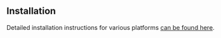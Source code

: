 ## Installation

Detailed installation instructions for various platforms [can be found here](http://tutorial.ponylang.org/getting-started/installation/).